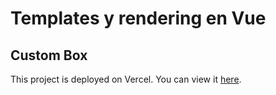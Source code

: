 # Templates y rendering en Vue
## Custom Box
This project is deployed on Vercel. You can view it [here](https://custom-box.vercel.app/).
